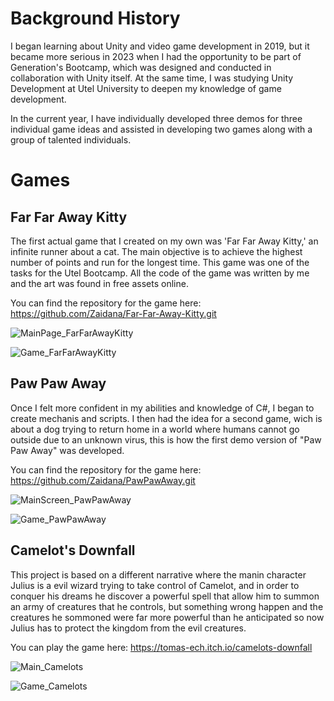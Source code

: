 # Background History

I began learning about Unity and video game development in 2019, but it became more serious in 2023 when I had the opportunity 
to be part of Generation's Bootcamp, which was designed and conducted in collaboration with Unity itself. At the same time, I 
was studying Unity Development at Utel University to deepen my knowledge of game development.

In the current year, I have individually developed three demos for three individual game ideas and assisted in developing two games 
along with a group of talented individuals.

# Games

## Far Far Away Kitty

The first actual game that I created on my own was 'Far Far Away Kitty,' an infinite runner about a cat. The main objective is to 
achieve the highest number of points and run for the longest time. This game was one of the tasks for the Utel Bootcamp. All the code of the 
game was written by me and the art was found in free assets online. 

You can find the repository for the game here: https://github.com/Zaidana/Far-Far-Away-Kitty.git 


![MainPage_FarFarAwayKitty](https://github.com/Zaidana/Portafolio/assets/40346490/4a82054e-a0ba-461f-9216-549a6ecc093c)

![Game_FarFarAwayKitty](https://github.com/Zaidana/Portafolio/assets/40346490/dd59e710-ee6a-4ba1-89e1-57556239e09f)


## Paw Paw Away

Once I felt more confident in my abilities and knowledge of C#, I began to create mechanis and scripts. I then had the idea for a second
game, wich is about a dog trying to return home in a world where humans cannot go outside due to an unknown virus, this is how the first
demo version of "Paw Paw Away" was developed. 

You can find the repository for the game here: https://github.com/Zaidana/PawPawAway.git 


![MainScreen_PawPawAway](https://github.com/Zaidana/Portafolio/assets/40346490/695e13fa-dae4-4ac1-a8f1-22b7aee3402a)

![Game_PawPawAway](https://github.com/Zaidana/Portafolio/assets/40346490/d5326ac5-a4de-4f01-8381-472e2de0487a)


## Camelot's Downfall

This project is based on a different narrative where the manin character Julius is a evil wizard trying to take control of Camelot, and in order to 
conquer his dreams he discover a powerful spell that allow him to summon an army of creatures that he controls, but something wrong happen and 
the creatures he sommoned were far more powerful than he anticipated so now Julius has to protect the kingdom from the evil creatures. 

You can play the game here: https://tomas-ech.itch.io/camelots-downfall 

![Main_Camelots](https://github.com/Zaidana/Portafolio/assets/40346490/f00b9ff7-b2b5-45fe-b47f-a5711c84117e)

![Game_Camelots](https://github.com/Zaidana/Portafolio/assets/40346490/54c93239-40e4-4e04-be17-379a25813606)

